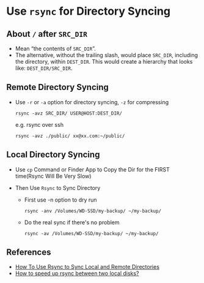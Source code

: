 # Use `rsync` for Directory Syncing

## About `/` after `SRC_DIR`
* Mean “the contents of `SRC_DIR`”.
* The alternative, without the trailing slash, would place `SRC_DIR`, including the directory, within `DEST_DIR`. This would create a hierarchy that looks like: `DEST_DIR/SRC_DIR`.

## Remote Directory Syncing
* Use `-r` or `-a` option for directory syncing, `-z` for compressing

  ```Shell
  rsync -avz SRC_DIR/ USER@HOST:DEST_DIR/
  ```

  e.g. rsync over ssh
  ```Shell
  rsync -avz ./public/ xx@xx.com:~/public/
  ```

## Local Directory Syncing
* Use `cp` Command or Finder App to Copy the Dir for the FIRST time(Rsync Will Be Very Slow)
* Then Use `Rsync` to Sync Directory

  * First use -n option to dry run
    ```Shell
    rsync -anv /Volumes/WD-SSD/my-backup/ ~/my-backup/
    ```

  * Do the real sync if there's no problem
    ```Shell
    rsync -av /Volumes/WD-SSD/my-backup/ ~/my-backup/
    ```

## References
* [How To Use Rsync to Sync Local and Remote Directories](https://www.digitalocean.com/community/tutorials/how-to-use-rsync-to-sync-local-and-remote-directories)
* [How to speed up rsync between two local disks?](https://superuser.com/questions/109780/how-to-speed-up-rsync-between-two-local-disks)
